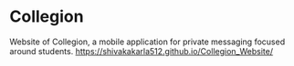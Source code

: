 # Collegion
Website of Collegion, a mobile application for private messaging focused around students. https://shivakakarla512.github.io/Collegion_Website/
